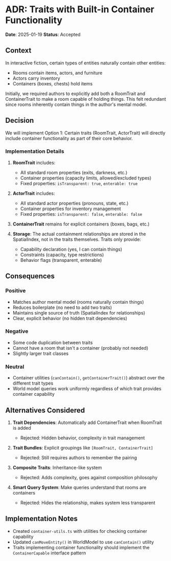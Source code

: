 # ADR: Traits with Built-in Container Functionality

**Date**: 2025-01-19
**Status**: Accepted

## Context

In interactive fiction, certain types of entities naturally contain other entities:
- Rooms contain items, actors, and furniture
- Actors carry inventory
- Containers (boxes, chests) hold items

Initially, we required authors to explicitly add both a RoomTrait and ContainerTrait to make a room capable of holding things. This felt redundant since rooms inherently contain things in the author's mental model.

## Decision

We will implement Option 1: Certain traits (RoomTrait, ActorTrait) will directly include container functionality as part of their core behavior.

### Implementation Details

1. **RoomTrait** includes:
   - All standard room properties (exits, darkness, etc.)
   - Container properties (capacity limits, allowed/excluded types)
   - Fixed properties: `isTransparent: true`, `enterable: true`

2. **ActorTrait** includes:
   - All standard actor properties (pronouns, state, etc.)
   - Container properties for inventory management
   - Fixed properties: `isTransparent: false`, `enterable: false`

3. **ContainerTrait** remains for explicit containers (boxes, bags, etc.)

4. **Storage**: The actual containment relationships are stored in the SpatialIndex, not in the traits themselves. Traits only provide:
   - Capability declaration (yes, I can contain things)
   - Constraints (capacity, type restrictions)
   - Behavior flags (transparent, enterable)

## Consequences

### Positive
- Matches author mental model (rooms naturally contain things)
- Reduces boilerplate (no need to add two traits)
- Maintains single source of truth (SpatialIndex for relationships)
- Clear, explicit behavior (no hidden trait dependencies)

### Negative
- Some code duplication between traits
- Cannot have a room that isn't a container (probably not needed)
- Slightly larger trait classes

### Neutral
- Container utilities (`canContain()`, `getContainerTrait()`) abstract over the different trait types
- World model queries work uniformly regardless of which trait provides container capability

## Alternatives Considered

1. **Trait Dependencies**: Automatically add ContainerTrait when RoomTrait is added
   - Rejected: Hidden behavior, complexity in trait management

2. **Trait Bundles**: Explicit groupings like `[RoomTrait, ContainerTrait]`
   - Rejected: Still requires authors to remember the pairing

3. **Composite Traits**: Inheritance-like system
   - Rejected: Adds complexity, goes against composition philosophy

4. **Smart Query System**: Make queries understand that rooms are containers
   - Rejected: Hides the relationship, makes system less transparent

## Implementation Notes

- Created `container-utils.ts` with utilities for checking container capability
- Updated `canMoveEntity()` in WorldModel to use `canContain()` utility
- Traits implementing container functionality should implement the `ContainerCapable` interface pattern
